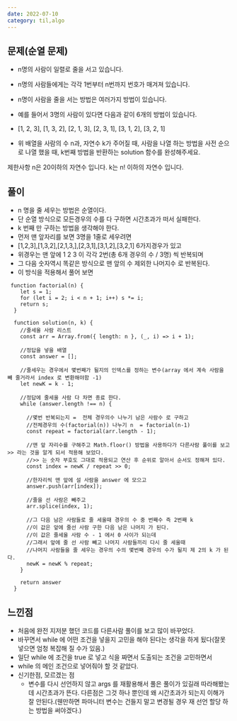 ```yaml
---
date: 2022-07-10
category: til,algo
---
```


## 문제(순열 문제)

- n명의 사람이 일렬로 줄을 서고 있습니다.
- n명의 사람들에게는 각각 1번부터 n번까지 번호가 매겨져 있습니다.
- n명이 사람을 줄을 서는 방법은 여러가지 방법이 있습니다.
- 예를 들어서 3명의 사람이 있다면 다음과 같이 6개의 방법이 있습니다.

- [1, 2, 3],
  [1, 3, 2],
  [2, 1, 3],
  [2, 3, 1],
  [3, 1, 2],
  [3, 2, 1]
- 위 배열을 사람의 수 n과, 자연수 k가 주어질 때, 사람을 나열 하는 방법을 사전 순으로 나열 했을 때, k번째 방법을 반환하는 solution 함수를 완성해주세요.

제한사항
n은 20이하의 자연수 입니다.
k는 n! 이하의 자연수 입니다.

## 풀이

- n 명을 줄 세우는 방법은 순열이다.
- 단 순열 방식으로 모든경우의 수를 다 구하면 시간초과가 떠서 실패한다.
- k 번째 만 구하는 방법을 생각해야 한다.
- 먼저 맨 앞자리를 보면 3명을 1줄로 세우려면
- [1,2,3],[1,3,2],[2,1,3,],[2,3,1],[3,1,2],[3,2,1] 6가지경우가 있고
- 위경우는 맨 앞에 1 2 3 이 각각 2번(총 6개 경우의 수 / 3명) 씩 반복되며
- 그 다음 숫자역시 똑같은 방식으로 맨 앞의 수 제외한 나머지수 로 반복된다.
- 이 방식을 적용해서 풀어 보면

```
 function factorial(n) {
    let s = 1;
    for (let i = 2; i < n + 1; i++) s *= i;
    return s;
  }

  function solution(n, k) {
    //줄세울 사람 리스트
    const arr = Array.from({ length: n }, (_, i) => i + 1);

    //정답을 넣을 배열
    const answer = [];

    //줄세우는 경우에서 몇번째가 될지의 인덱스를 정하는 변수(array 에서 계속 사람을 빼 줄거라서 index 로 변환해야함 -1)
    let newK = k - 1;

    //정답에 줄세울 사람 다 차면 종료 한다.
    while (answer.length !== n) {

      //몇번 반복되는지 =  전체 경우의수 나누기 남은 사람수 로 구하고
      //전체경우의 수(factorial(n)) 나누기 n  = factorial(n-1)
      const repeat = factorial(arr.length - 1);

      //맨 앞 자리수를 구해주고 Math.floor() 방법을 사용하다가 다른사람 풀이를 보고 >> 라는 것을 알게 되서 적용해 보았다.
      //>> 는 숫자 부호도 그대로 적용되고 연산 후 순위로 알아서 순서도 정해져 있다.
      const index = newK / repeat >> 0;

      //한자리씩 맨 앞에 설 사람을 answer 에 모으고
      answer.push(arr[index]);

      //줄을 선 사람은 빼주고
      arr.splice(index, 1);

      //그 다음 남은 사람들로 줄 세울때 경우의 수 중 번째수 즉 2번째 k
      //이 값은 앞에 줄선 사람 구한 다음 남은 나머지 가 된다.
      //이 값은 줄세울 사람 수 - 1 에서 0 사이가 되는데
      //그래서 앞에 줄 선 사람 빼고 나머지 사람들끼리 다시 줄 세울때
      //나머지 사람들을 줄 세우는 경우의 수의 몇번째 경우의 수가 될지 제 2의 k 가 된다.
      newK = newK % repeat;
    }

    return answer
  }

```

## 느낀점

- 처음에 완전 지저분 했던 코드를 다른사람 풀이를 보고 많이 바꾸었다.
- 바꾸면서 while 에 어떤 조건을 넣을지 고민을 해야 된다는 생각을 하게 됬다(잘못 넣으면 엄청 복잡해 질 수가 있음.)
- 일단 while 에 조건을 true 로 넣고 식을 짜면서 도출되는 조건을 고민하면서
- while 의 메인 조건으로 넣어줘야 할 것 같았다.
- 신기한점, 모르겠는 점
  - 변수를 다시 선언하지 않고 args 를 재활용해서 풀은 풀이가 있길래 따라해봤는데 시간초과가 뜬다. 다른점은 그것 하나 뿐인데 왜 시간초과가 되는지 이해가 잘 안된다.(웬만하면 파마니터 변수는 건들지 말고 변경될 경우 재 선언 할당 하는 방법을 써야겠다.)
